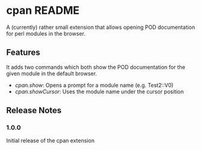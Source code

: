 # cpan README

A (currently) rather small extension that allows opening POD documentation for
perl modules in the browser.

## Features

It adds two commands which both show the POD documentation for the given module
in the default browser.

- *cpan.show*: Opens a prompt for a module name (e.g. Test2::V0)
- *cpan.showCursor*: Uses the module name under the cursor position

## Release Notes

### 1.0.0

Initial release of the cpan extension
